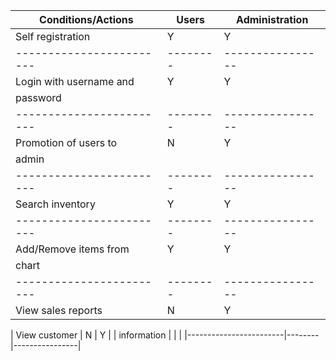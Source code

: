 
| Conditions/Actions     |  Users | Administration| 
|------------------------|--------|----------------|
| Self registration      |   Y    |        Y       |
|------------------------|--------|----------------|
| Login with username and|   Y    |        Y       |
| password 
|------------------------|--------|----------------|
| Promotion of users to  |   N    |        Y       |
| admin
|------------------------|--------|----------------|
| Search inventory       |   Y    |        Y       |
|------------------------|--------|----------------|
| Add/Remove items from  |   Y    |        Y       |
| chart                  |        |                |
|------------------------|--------|----------------|
| View sales reports     |   N    |        Y       | 

| View customer          |   N    |        Y       |
| information            |        |                | 
|------------------------|--------|----------------|


          
